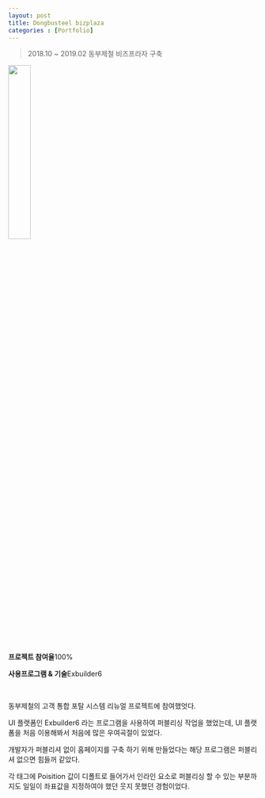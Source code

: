 ```yaml
---
layout: post
title: Dongbusteel bizplaza
categories : [Portfolio]
---
```

> 2018.10 ~ 2019.02 동부제철 비즈프라자 구축

<p class="img_company"><img src="https://user-images.githubusercontent.com/43769441/59396165-5faf3300-8dc2-11e9-9b6b-916d9e1a3da4.png" width="30%"></p>

<p class="no-bottom"><strong>프로젝트 참여율</strong>100%</p>
<p class="no-bottom"><strong>사용프로그램 & 기술</strong>Exbuilder6</p>
<br>
<p>동부제철의 고객 통합 포탈 시스템 리뉴얼 프로젝트에 참여했엇다.</p>
<p>UI 플랫폼인 Exbuilder6 라는 프로그램을 사용하여 퍼블리싱 작업을 했었는데, UI 플랫폼을 처음 이용해봐서 처음에 많은 우여곡절이 있었다.</p>
<p>개발자가 퍼블리셔 없이 홈페이지를 구축 하기 위해 만들었다는 해당 프로그램은 퍼블리셔 없으면 힘들꺼 같았다.</p>
<p>각 태그에 Poisition 값이 디폴트로 들어가서 인라인 요소로 퍼블리싱 할 수 있는 부분까지도 일일이 좌표값을 지정하여야 했던 웃지 못했던 경험이었다.</p>







